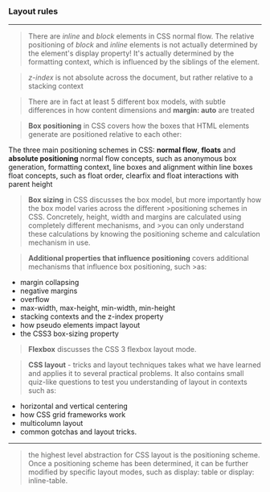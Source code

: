 ### Layout rules
-----

>There are *inline* and *block* elements in CSS normal flow.
>The relative positioning of *block* and *inline* elements is not actually determined by the element's display property! It's actually determined by the formatting context, which is influenced by the siblings of the element.

>*z-index* is not absolute across the document, but rather relative to a stacking context

>There are in fact at least 5 different box models, with subtle differences in how content dimensions and **margin: auto** are treated

>**Box positioning** in CSS covers how the boxes that HTML elements generate are positioned relative to each other:

The three main positioning schemes in CSS: **normal flow**, **floats** and **absolute positioning**
normal flow concepts, such as anonymous box generation, formatting context, line boxes and alignment within line boxes
float concepts, such as float order, clearfix and float interactions with parent height

>**Box sizing** in CSS discusses the box model, but more importantly how the box model varies across the different >positioning schemes in CSS. Concretely, height, width and margins are calculated using completely different mechanisms, and >you can only understand these calculations by knowing the positioning scheme and calculation mechanism in use.

>**Additional properties that influence positioning** covers additional mechanisms that influence box positioning, such >as:

 + margin collapsing
 + negative margins
 + overflow
 + max-width, max-height, min-width, min-height
 + stacking contexts and the z-index property
 + how pseudo elements impact layout
 + the CSS3 box-sizing property

>**Flexbox** discusses the CSS 3 flexbox layout mode.

>**CSS layout** - tricks and layout techniques takes what we have learned and applies it to several practical problems. 
>It also contains small quiz-like questions to test you understanding of layout in contexts such as:

 + horizontal and vertical centering
 + how CSS grid frameworks work
 + multicolumn layout
 + common gotchas and layout tricks.
 
 
 ----
 
 >the highest level abstraction for CSS layout is the positioning scheme. Once a positioning scheme has been determined, 
 >it can be further modified by specific layout modes, such as display: table or display: inline-table.
